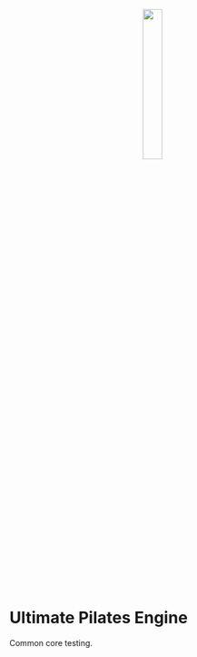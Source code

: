 <p align="center">
  <img width="26%" src="https://user-images.githubusercontent.com/22690219/119376318-78ba0180-bcc4-11eb-8160-2330db32af6b.png" />
</p>
 
# Ultimate Pilates Engine
Common core testing.